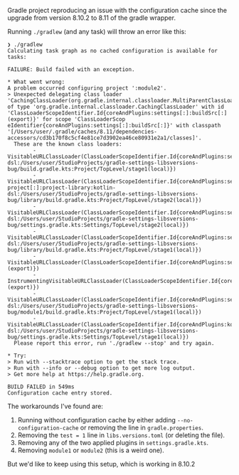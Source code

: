 Gradle project reproducing an issue with the configuration cache since the upgrade from version 8.10.2 to 8.11 of the gradle wrapper.

Running `./gradlew` (and any task) will throw an error like this:

```
❯ ./gradlew
Calculating task graph as no cached configuration is available for tasks:

FAILURE: Build failed with an exception.

* What went wrong:
A problem occurred configuring project ':module2'.
> Unexpected delegating class loader 'CachingClassLoader(org.gradle.internal.classloader.MultiParentClassLoader@666c833e)' of type 'org.gradle.internal.classloader.CachingClassLoader' with id 'ClassLoaderScopeIdentifier.Id{coreAndPlugins:settings[:]:buildSrc[:](export)}' for scope 'ClassLoaderScop
eIdentifier{coreAndPlugins:settings[:]:buildSrc[:]}' with classpath '[/Users/user/.gradle/caches/8.11/dependencies-accessors/cd3b170f8c5cf4e81ce7d3902ea46ce80931e2a1/classes]'.
  These are the known class loaders:
        - VisitableURLClassLoader(ClassLoaderScopeIdentifier.Id{coreAndPlugins:settings[:]:buildSrc[:]:kotlin-dsl:/Users/user/StudioProjects/gradle-settings-libsversions-bug/build.gradle.kts:Project/TopLevel/stage1(local)})
        - VisitableURLClassLoader(ClassLoaderScopeIdentifier.Id{coreAndPlugins:settings[:]:buildSrc[:]:root-project[:]:project-library:kotlin-dsl:/Users/user/StudioProjects/gradle-settings-libsversions-bug/library/build.gradle.kts:Project/TopLevel/stage2(local)})
        - VisitableURLClassLoader(ClassLoaderScopeIdentifier.Id{coreAndPlugins:settings[:]:kotlin-dsl:/Users/user/StudioProjects/gradle-settings-libsversions-bug/settings.gradle.kts:Settings/TopLevel/stage2(local)})
        - VisitableURLClassLoader(ClassLoaderScopeIdentifier.Id{coreAndPlugins:settings[:]:buildSrc[:]:kotlin-dsl:/Users/user/StudioProjects/gradle-settings-libsversions-bug/library/build.gradle.kts:Project/TopLevel/stage1(local)})
        - VisitableURLClassLoader(ClassLoaderScopeIdentifier.Id{coreAndPlugins:settings[:]:buildSrc[:](export)})
        - InstrumentingVisitableURLClassLoader(ClassLoaderScopeIdentifier.Id{coreAndPlugins:settings[:](export)})
        - VisitableURLClassLoader(ClassLoaderScopeIdentifier.Id{coreAndPlugins:settings[:]:buildSrc[:]:kotlin-dsl:/Users/user/StudioProjects/gradle-settings-libsversions-bug/module1/build.gradle.kts:Project/TopLevel/stage1(local)})
        - VisitableURLClassLoader(ClassLoaderScopeIdentifier.Id{coreAndPlugins:kotlin-dsl:/Users/user/StudioProjects/gradle-settings-libsversions-bug/settings.gradle.kts:Settings/TopLevel/stage1(local)})
  Please report this error, run './gradlew --stop' and try again.

* Try:
> Run with --stacktrace option to get the stack trace.
> Run with --info or --debug option to get more log output.
> Get more help at https://help.gradle.org.

BUILD FAILED in 549ms
Configuration cache entry stored.
```

The workarounds I've found are:

1. Running without configuration cache by either adding `--no-configuration-cache` or removing the line in `gradle.properties`.
2. Removing the `test = 1` line in `libs.versions.toml` (or deleting the file).
3. Removing any of the two applied plugins in `settings.gradle.kts`.
4. Removing `module1` or `module2` (this is a weird one).

But we'd like to keep using this setup, which is working in 8.10.2

